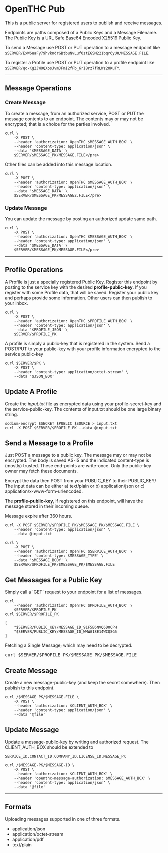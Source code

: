 # OpenTHC Pub

This is a public server for registered users to publish and receive messages.

Endpoints are paths composed of a Public Keys and a Message Filename.
The Public Key is a URL Safe Base64 Encoded X25519 Public Key.

To send a Message use POST or PUT operation to a message endpoint like `$SERVER/ExW6uaFy79hvkndrGBtbuNvLuf0ztEGSM221bqr6yU0/MESSAGE.FILE`.

To register a Profile use POST or PUT operation to a profile endpoint like `$SERVER/qo-Kg2JWOQXosJvmJFmI2fFb_6rI8rz7fRLWz2OKuTY`.

----

## Message Operations

### Create Message

To create a message, from an authorized service, POST or PUT the message contents to an endpoint.
The contents may or may not be encrypted; that is a choice for the parties involved.

```
curl \
	-X POST \
	--header 'authorization: OpenTHC $MESSAGE_AUTH_BOX' \
	--header 'content-type: application/json' \
	--data '$MESSAGE_DATA' \
	$SERVER/$MESSAGE_PK/MESSAGE.FILE</pre>
```

Other files can be added into this message location.

```
curl \
	-X POST \
	--header 'authorization: OpenTHC $MESSAGE_AUTH_BOX' \
	--header 'content-type: application/json' \
	--data '$MESSAGE_DATA' \
	$SERVER/$MESSAGE_PK/MESSAGE2.FILE</pre>
```

### Update Message

You can update the message by posting an authorized update same path.

```
curl \
	-X POST \
	--header 'authorization: OpenTHC $MESSAGE_AUTH_BOX' \
	--header 'content-type: application/json' \
	--data '$MESSAGE_DATA' \
	$SERVER/$MESSAGE_PK/MESSAGE.FILE</pre>
```

----

## Profile Operations

A Profile is just a specially registered Public Key.
Register this endpoint by posting to the service key with the desired **profile-public-key**.
If you register with some Profile data, that will be saved.
Register your public key and perhaps provide some information.
Other users can then publish to your inbox.


```
curl \
	-X POST \
	--header 'authorization: OpenTHC $PROFILE_AUTH_BOX' \
	--header 'content-type: application/json' \
	--data '$PROFILE_JSON' \
	$SERVER/$PROFILE_PK
```


A profile is simply a public-key that is registered in the system.
Send a POST/PUT to your public-key with your profile information encrypted to the service public-key

```
curl $SERVER/$PK \
	-X POST \
	--header 'content-type: application/octet-stream' \
	--data '$JSON_BOX'
```


## Update A Profile

Create the *input.txt* file as encrypted data using your profile-secret-key and the service-public-key.
The contents of input.txt should be one large binary string.

```
sodium-encrypt $SECRET $PUBLIC $SOURCE > input.txt
curl -X POST $SERVER/$PROFILE_PK --data @input.txt
```


## Send a Message to a Profile

Just POST a message to a public key.
The message may or may not be encrypted.
The body is saved AS-IS and the indicated content-type is (mostly) trusted.
These end-points are write-once.
Only the public-key owner may fetch these documents.


Encrypt the data then POST from your PUBLIC_KEY to their PUBLIC_KEY/
The input data can be either a) text/plain or b) application/json or c) application/x-www-form-urlencoded.

The **profile-public-key**, if registered on this endpoint, will have the message stored in their incoming queue.

Message expire after 360 hours.


```
curl -X POST $SERVER/$PROFILE_PK/$MESSAGE_PK/$MESSAGE.FILE \
	--header 'content-type: application/json' \
	--data @input.txt
```

```
curl \
	-X POST \
	--header 'authorization: OpenTHC $SERVICE_AUTH_BOX' \
	--header 'content-type: $MESSAGE_TYPE' \
	--data '$MESSAGE_BODY' \
	$SERVER/$PROFILE_PK/$MESSAGE_PK/$MESSAGE.FILE
```

## Get Messages for a Public Key

<p>Simply call a `GET` request to your endpoint for a list of messages.</p>


```
curl
	--header 'authorization: OpenTHC $PROFILE_AUTH_BOX' \
	$SERVER/$PROFILE_PK
curl $SERVER/$PROFILE_PK

[
	"$SERVER/PUBLIC_KEY/MESSAGE_ID_91F5B6NVQ6D0CPH
	"$SERVER/PUBLIC_KEY/MESSAGE_ID_WMWG18E14WCQSG5
]
```

<p>Fetching a Single Message; which may need to be decrypted.</p>
<pre>curl $SERVER/$PROFILE_PK/$MESSAGE_PK/$MESSAGE.FILE</pre>


## Create Message

Create a new message-public-key (and keep the secret somewhere).
Then publish to this endpoint.

```
curl /$MESSAGE_PK/$MESSAGE.FILE \
	-X POST \
	--header 'authorization: $CLIENT_AUTH_BOX' \
	--header 'content-type: application/json' \
	--data '@file'
```

## Update Message

Update a message-public-key by writing and authorized request.
The CLIENT_AUTH_BOX should be extended to

```
SERVICE_ID.CONTACT_ID.COMPANY_ID.LICENSE_ID.MESSAGE_PK
```


```
curl /$MESSAGE-PK/$MESSAGE-ID \
	-X POST \
	--header 'authorization: $CLIENT_AUTH_BOX' \
	--header 'openthc-message-authorization: $MESSAGE_AUTH_BOX' \
	--header 'content-type: application/json' \
	--data '@file'
```

----

## Formats

Uploading messages supported in one of three formats.

- application/json
- application/octet-stream
- application/pdf
- text/plain
